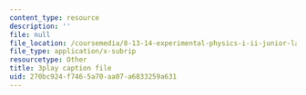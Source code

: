 ```yaml
---
content_type: resource
description: ''
file: null
file_location: /coursemedia/8-13-14-experimental-physics-i-ii-junior-lab-fall-2016-spring-2017/270bc924f7465a70aa07a6833259a631_SDTtTSHr_yE.vtt
file_type: application/x-subrip
resourcetype: Other
title: 3play caption file
uid: 270bc924-f746-5a70-aa07-a6833259a631
---
```


